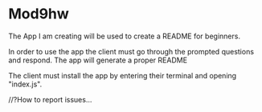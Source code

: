 # Mod9hw
The App I am creating will be used to create a README for beginners.

In order to use the app the client must go through the prompted questions and respond. The app will generate a proper README

The client must install the app by entering their terminal and opening "index.js". 

//?How to report issues...

